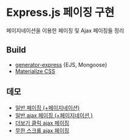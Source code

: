 # Express.js 페이징 구현
페이지네이션을 이용한 페이징 및 Ajax 페이징들 정리

## Build
* [generator-express](https://github.com/petecoop/generator-express) {EJS, Mongoose}
* [Materialize CSS](http://materializecss.com/)

## 데모
* [일반 페이징 (+페이지네이션)](https://delrynhub.com/paging)
* [일반 ajax 페이징 (+페이지네이션 )](https://delrynhub.com/paging/normalAjax)
* [더보기 클릭 ajax 페이징](https://delrynhub.com/paging/add)
* [무한 스크롤 ajax 페이징](https://delrynhub.com/paging/scroll)
